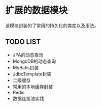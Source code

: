 # 扩展的数据模块

该模块封装的了常用的持久化的类库以及用法。

## TODO LIST

- JPA的动态查询
- MongoDB的动态查询
- MyBatis封装
- JdbcTemplate封装
- 二级缓存
- 常用的本地缓存封装
- Redis
- 数据连接池实践